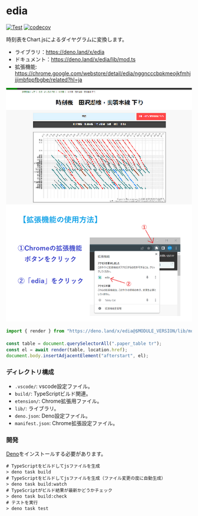 # edia

[![Test](https://github.com/ayame113/edia/actions/workflows/test.yml/badge.svg)](https://github.com/ayame113/edia/actions/workflows/test.yml)
[![codecov](https://codecov.io/github/ayame113/edia/branch/main/graph/badge.svg?token=w0x5nJxnWc)](https://codecov.io/github/ayame113/edia)

時刻表をChart.jsによるダイヤグラムに変換します。

- ライブラリ：https://deno.land/x/edia
- ドキュメント：https://deno.land/x/edia/lib/mod.ts
- 拡張機能:
  https://chrome.google.com/webstore/detail/edia/nggncccbpkmeojkfmhjjjimbfppfbgbe/related?hl=ja

![サンプル画像](./extension/screenshot.png)
![インストール方法](./extension/install.png)

```ts
import { render } from "https://deno.land/x/edia@$MODULE_VERSION/lib/mod.ts";

const table = document.querySelectorAll(".paper_table tr");
const el = await render(table, location.href);
document.body.insertAdjacentElement("afterstart", el);
```

### ディレクトリ構成

- `.vscode/`: vscode設定ファイル。
- `build/`: TypeScriptビルド関連。
- `etension/`: Chrome拡張用ファイル。
- `lib/`: ライブラリ。
- `deno.json`: Deno設定ファイル。
- `manifest.json`: Chrome拡張設定ファイル。

### 開発

[Deno](https://deno.land/)をインストールする必要があります。

```shell
# TypeScriptをビルドしてjsファイルを生成
> deno task build
# TypeScriptをビルドしてjsファイルを生成（ファイル変更の度に自動生成）
> deno task build:watch
# TypeScriptがビルド結果が最新かどうかチェック
> deno task build:check
# テストを実行
> deno task test
```
